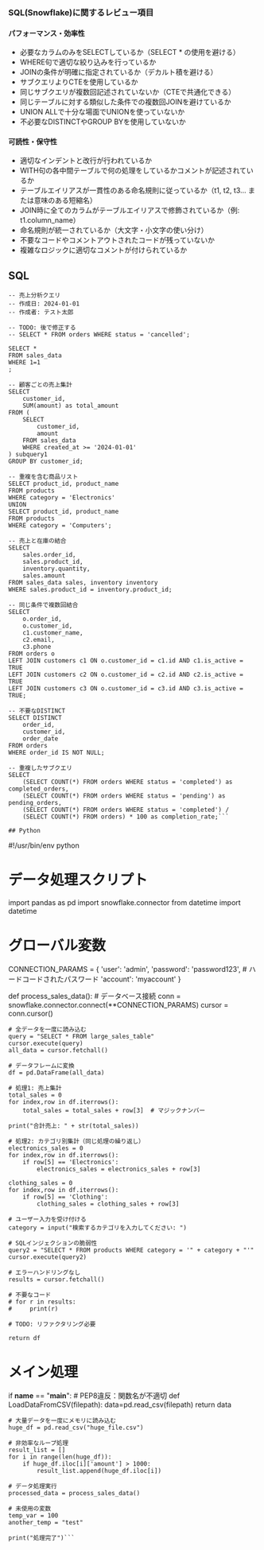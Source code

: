 
### SQL(Snowflake)に関するレビュー項目

#### **パフォーマンス・効率性**
- 必要なカラムのみをSELECTしているか（SELECT * の使用を避ける）
- WHERE句で適切な絞り込みを行っているか
- JOINの条件が明確に指定されているか（デカルト積を避ける）
- サブクエリよりCTEを使用しているか
- 同じサブクエリが複数回記述されていないか（CTEで共通化できる）
- 同じテーブルに対する類似した条件での複数回JOINを避けているか
- UNION ALLで十分な場面でUNIONを使っていないか
- 不必要なDISTINCTやGROUP BYを使用していないか

#### **可読性・保守性**
- 適切なインデントと改行が行われているか
- WITH句の各中間テーブルで何の処理をしているかコメントが記述されているか
- テーブルエイリアスが一貫性のある命名規則に従っているか（t1, t2, t3... または意味のある短縮名）
- JOIN時に全てのカラムがテーブルエイリアスで修飾されているか（例: t1.column_name）
- 命名規則が統一されているか（大文字・小文字の使い分け）
- 不要なコードやコメントアウトされたコードが残っていないか
- 複雑なロジックに適切なコメントが付けられているか


## SQL
```
-- 売上分析クエリ
-- 作成日: 2024-01-01
-- 作成者: テスト太郎

-- TODO: 後で修正する
-- SELECT * FROM orders WHERE status = 'cancelled';

SELECT * 
FROM sales_data
WHERE 1=1
;

-- 顧客ごとの売上集計
SELECT 
    customer_id,
    SUM(amount) as total_amount
FROM (
    SELECT 
        customer_id,
        amount
    FROM sales_data
    WHERE created_at >= '2024-01-01'
) subquery1
GROUP BY customer_id;

-- 重複を含む商品リスト
SELECT product_id, product_name
FROM products
WHERE category = 'Electronics'
UNION
SELECT product_id, product_name  
FROM products
WHERE category = 'Computers';

-- 売上と在庫の結合
SELECT 
    sales.order_id,
    sales.product_id,
    inventory.quantity,
    sales.amount
FROM sales_data sales, inventory inventory
WHERE sales.product_id = inventory.product_id;

-- 同じ条件で複数回結合
SELECT 
    o.order_id,
    o.customer_id,
    c1.customer_name,
    c2.email,
    c3.phone
FROM orders o
LEFT JOIN customers c1 ON o.customer_id = c1.id AND c1.is_active = TRUE
LEFT JOIN customers c2 ON o.customer_id = c2.id AND c2.is_active = TRUE  
LEFT JOIN customers c3 ON o.customer_id = c3.id AND c3.is_active = TRUE;

-- 不要なDISTINCT
SELECT DISTINCT 
    order_id,
    customer_id,
    order_date
FROM orders
WHERE order_id IS NOT NULL;

-- 重複したサブクエリ
SELECT 
    (SELECT COUNT(*) FROM orders WHERE status = 'completed') as completed_orders,
    (SELECT COUNT(*) FROM orders WHERE status = 'pending') as pending_orders,
    (SELECT COUNT(*) FROM orders WHERE status = 'completed') / 
    (SELECT COUNT(*) FROM orders) * 100 as completion_rate;```

## Python
```
#!/usr/bin/env python
# データ処理スクリプト

import pandas as pd
import snowflake.connector
from datetime import datetime

# グローバル変数
CONNECTION_PARAMS = {
    'user': 'admin',
    'password': 'password123',  # ハードコードされたパスワード
    'account': 'myaccount'
}

def process_sales_data():
    # データベース接続
    conn = snowflake.connector.connect(**CONNECTION_PARAMS)
    cursor = conn.cursor()
    
    # 全データを一度に読み込む
    query = "SELECT * FROM large_sales_table"
    cursor.execute(query)
    all_data = cursor.fetchall()
    
    # データフレームに変換
    df = pd.DataFrame(all_data)
    
    # 処理1: 売上集計
    total_sales = 0
    for index,row in df.iterrows():
        total_sales = total_sales + row[3]  # マジックナンバー
    
    print("合計売上: " + str(total_sales))
    
    # 処理2: カテゴリ別集計（同じ処理の繰り返し）
    electronics_sales = 0
    for index,row in df.iterrows():
        if row[5] == 'Electronics':
            electronics_sales = electronics_sales + row[3]
            
    clothing_sales = 0
    for index,row in df.iterrows():
        if row[5] == 'Clothing':
            clothing_sales = clothing_sales + row[3]
    
    # ユーザー入力を受け付ける
    category = input("検索するカテゴリを入力してください: ")
    
    # SQLインジェクションの脆弱性
    query2 = "SELECT * FROM products WHERE category = '" + category + "'"
    cursor.execute(query2)
    
    # エラーハンドリングなし
    results = cursor.fetchall()
    
    # 不要なコード
    # for r in results:
    #     print(r)
    
    # TODO: リファクタリング必要
    
    return df

# メイン処理
if __name__ == "__main__":
    # PEP8違反：関数名が不適切
    def LoadDataFromCSV(filepath):
        data=pd.read_csv(filepath)
        return data
    
    # 大量データを一度にメモリに読み込む
    huge_df = pd.read_csv("huge_file.csv")
    
    # 非効率なループ処理
    result_list = []
    for i in range(len(huge_df)):
        if huge_df.iloc[i]['amount'] > 1000:
            result_list.append(huge_df.iloc[i])
    
    # データ処理実行
    processed_data = process_sales_data()
    
    # 未使用の変数
    temp_var = 100
    another_temp = "test"
    
    print("処理完了")```

